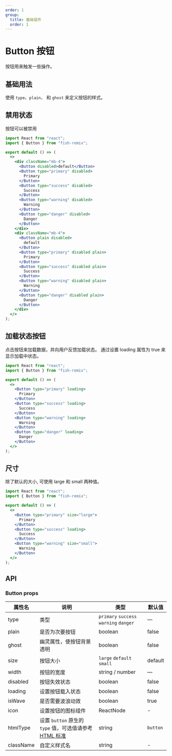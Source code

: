 ```yaml
---
order: 1
group:
  title: 基础组件
  order: 1
---
```


# Button 按钮

按钮用来触发一些操作。

## 基础用法

使用 `type`、`plain`、 和 `ghost` 来定义按钮的样式。

<code src="@/button/basic.tsx"></code>

## 禁用状态

按钮可以被禁用

```jsx
import React from "react";
import { Button } from "fish-remix";

export default () => (
  <>
    <div className="mb-4">
      <Button disabled>default</Button>
      <Button type="primary" disabled>
        Primary
      </Button>
      <Button type="success" disabled>
        Success
      </Button>
      <Button type="warning" disabled>
        Warning
      </Button>
      <Button type="danger" disabled>
        Danger
      </Button>
    </div>
    <div className="mb-4">
      <Button plain disabled>
        default
      </Button>
      <Button type="primary" disabled plain>
        Primary
      </Button>
      <Button type="success" disabled plain>
        Success
      </Button>
      <Button type="warning" disabled plain>
        Warning
      </Button>
      <Button type="danger" disabled plain>
        Danger
      </Button>
    </div>
  </>
);
```

## 加载状态按钮

点击按钮来加载数据，并向用户反馈加载状态。 通过设置 loading 属性为 true 来显示加载中状态。

```jsx
import React from "react";
import { Button } from "fish-remix";

export default () => (
  <>
    <Button type="primary" loading>
      Primary
    </Button>
    <Button type="success" loading>
      Success
    </Button>
    <Button type="warning" loading>
      Warning
    </Button>
    <Button type="danger" loading>
      Danger
    </Button>
  </>
);
```

## 尺寸

除了默认的大小, 可使用 large 和 small 两种值。

```jsx
import React from "react";
import { Button } from "fish-remix";

export default () => (
  <>
    <Button type="primary" size="large">
      Primary
    </Button>
    <Button type="success" loading>
      Success
    </Button>
    <Button type="warning" size="small">
      Warning
    </Button>
  </>
);
```

## API

### Button props

| 属性名    | 说明                                                                                                                                 | 类型                                   | 默认值   |
| --------- | ------------------------------------------------------------------------------------------------------------------------------------ | -------------------------------------- | -------- |
| type      | 类型                                                                                                                                 | `primary` `success` `warning` `danger` | —        |
| plain     | 是否为次要按钮                                                                                                                       | boolean                                | false    |
| ghost     | 幽灵属性，使按钮背景透明                                                                                                             | boolean                                | false    |
| size      | 按钮大小                                                                                                                             | `large` `default` `small`              | default  |
| width     | 按钮的宽度                                                                                                                           | string / number                        | —        |
| disabled  | 按钮失效状态                                                                                                                         | boolean                                | false    |
| loading   | 设置按钮载入状态                                                                                                                     | boolean                                | false    |
| isWave    | 是否需要波浪动效                                                                                                                     | boolean                                | true     |
| icon      | 设置按钮的图标组件                                                                                                                   | ReactNode                              | -        |
| htmlType  | 设置 `button` 原生的 `type` 值，可选值请参考 [HTML 标准](https://developer.mozilla.org/en-US/docs/Web/HTML/Element/button#attr-type) | string                                 | `button` |
| className | 自定义样式名                                                                                                                         | string                                 | -        |
